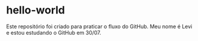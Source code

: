 # hello-world
Este repositório foi criado para praticar o fluxo do GitHub.
Meu nome é Levi e estou estudando o GitHub em 30/07.
